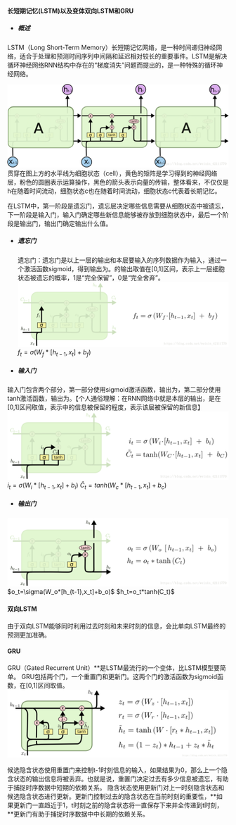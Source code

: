 #### 长短期记忆(LSTM)以及变体双向LSTM和GRU
+ ##### 概述
LSTM（Long Short-Term Memory）长短期记忆网络，是一种时间递归神经网络，适合于处理和预测时间序列中间隔和延迟相对较长的重要事件。LSTM是解决循环神经网络RNN结构中存在的“梯度消失”问题而提出的，是一种特殊的循环神经网络。

<img src="img/6.png">
贯穿在图上方的水平线为细胞状态（cell），黄色的矩阵是学习得到的神经网络层，粉色的圆圈表示运算操作，黑色的箭头表示向量的传输，整体看来，不仅仅是h在随着时间流动，细胞状态c也在随着时间流动，细胞状态c代表着长期记忆。

在LSTM中，第一阶段是遗忘门，遗忘层决定哪些信息需要从细胞状态中被遗忘，下一阶段是输入门，输入门确定哪些新信息能够被存放到细胞状态中，最后一个阶段是输出门，输出门确定输出什么值。

+ ##### 遗忘门
  遗忘门：遗忘门是以上一层的输出和本层要输入的序列数据作为输入，通过一个激活函数sigmoid，得到输出为。的输出取值在[0,1]区间，表示上一层细胞状态被遗忘的概率，1是“完全保留”，0是“完全舍弃”。
  <img src="img/7.png">
  $f_t=\sigma(W_f*[h_{t-1},x_t]+b_f)$

+ ##### 输入门
输入门包含两个部分，第一部分使用sigmoid激活函数，输出为，第二部分使用tanh激活函数，输出为。【个人通俗理解：在RNN网络中就是本层的输出，是在[0,1]区间取值，表示中的信息被保留的程度，表示该层被保留的新信息】
<img src="img/8.png">
$i_t=\sigma(W_i*[h_{t-1},x_t]+b_i)$
$\hat{C}_t=tanh(W_c*[h_{t-1},x_t]+b_c)$

+ ##### 输出门
<img src="img/9.png">
$o_t=\sigma(W_o*[h_{t-1},x_t]+b_o)$
$h_t=o_t*tanh(C_t)$
  
#### 双向LSTM

由于双向LSTM能够同时利用过去时刻和未来时刻的信息，会比单向LSTM最终的预测更加准确。

#### GRU
GRU（Gated Recurrent Unit）**是LSTM最流行的一个变体，比LSTM模型要简单。
GRU包括两个门，一个重置门和更新门。这两个门的激活函数为sigmoid函数，在[0,1]区间取值。
 <img src="img/10.png">

候选隐含状态使用重置门来控制t-1时刻信息的输入，如果结果为0，那么上一个隐含状态的输出信息将被丢弃。也就是说，重置门决定过去有多少信息被遗忘，有助于捕捉时序数据中短期的依赖关系。
隐含状态使用更新门对上一时刻隐含状态和候选隐含状态进行更新。更新门控制过去的隐含状态在当前时刻的重要性，**如果更新门一直趋近于1，t时刻之前的隐含状态将一直保存下来并全传递到t时刻，**更新门有助于捕捉时序数据中中长期的依赖关系。